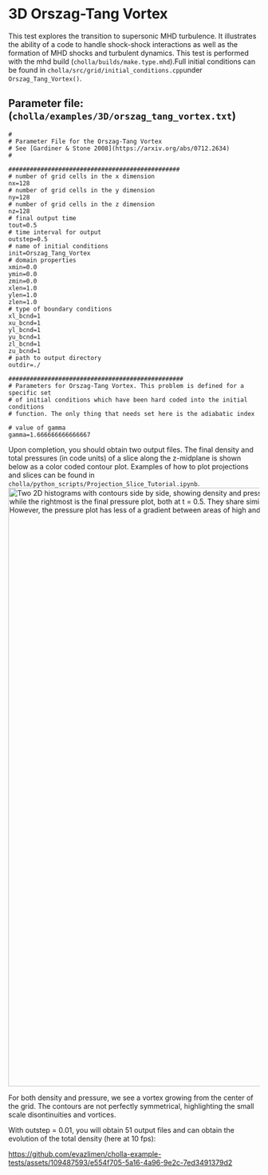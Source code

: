 # 3D Orszag-Tang Vortex
This test explores the transition to supersonic MHD turbulence. It illustrates the ability of a code to handle shock-shock interactions as well as the formation of MHD shocks and turbulent dynamics. This test is performed with the mhd build (`cholla/builds/make.type.mhd`).Full initial conditions can be found in `cholla/src/grid/initial_conditions.cpp`under `Orszag_Tang_Vortex()`. 

## Parameter file: (`cholla/examples/3D/orszag_tang_vortex.txt`)
```
#
# Parameter File for the Orszag-Tang Vortex
# See [Gardiner & Stone 2008](https://arxiv.org/abs/0712.2634)
#

################################################
# number of grid cells in the x dimension
nx=128
# number of grid cells in the y dimension
ny=128
# number of grid cells in the z dimension
nz=128
# final output time
tout=0.5
# time interval for output
outstep=0.5
# name of initial conditions
init=Orszag_Tang_Vortex
# domain properties
xmin=0.0
ymin=0.0
zmin=0.0
xlen=1.0
ylen=1.0
zlen=1.0
# type of boundary conditions
xl_bcnd=1
xu_bcnd=1
yl_bcnd=1
yu_bcnd=1
zl_bcnd=1
zu_bcnd=1
# path to output directory
outdir=./

#################################################
# Parameters for Orszag-Tang Vortex. This problem is defined for a specific set
# of initial conditions which have been hard coded into the initial conditions
# function. The only thing that needs set here is the adiabatic index

# value of gamma
gamma=1.666666666666667
```
Upon completion, you should obtain two output files. The final density and total pressures (in code units) of a slice along the z-midplane is shown below as a color coded contour plot. Examples of how to plot projections and slices can be found in `cholla/python_scripts/Projection_Slice_Tutorial.ipynb`.  
<img src="./images/orszag-tang-vortex_density_pressure_xz.png" alt="Two 2D histograms with contours side by side, showing density and pressure, respectively, of cells in the y direction vs cells in x direction. The leftmost is the final density plot while the rightmost is the final pressure plot, both at t = 0.5. They share similiarities such as two regions of higher density/pressure at the middle, spiraling around each other. However, the pressure plot has less of a gradient between areas of high and low pressure. " width="1200" />  

For both density and pressure, we see a vortex growing from the center of the grid. The contours are not perfectly symmetrical, highlighting the small scale disontinuities and vortices.  

With outstep = 0.01, you will obtain 51 output files and can obtain the evolution of the total density (here at 10 fps):  

https://github.com/evazlimen/cholla-example-tests/assets/109487593/e554f705-5a16-4a96-9e2c-7ed3491379d2
